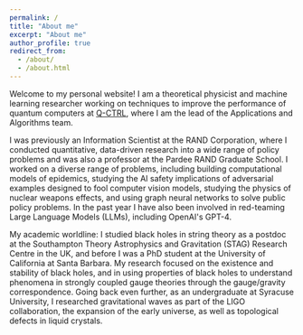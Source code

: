 ```yaml
---
permalink: /
title: "About me"
excerpt: "About me"
author_profile: true
redirect_from:
  - /about/
  - /about.html
---
```


Welcome to my personal website! I am a theoretical physicist and machine learning researcher working on techniques to improve the performance of quantum computers at [Q-CTRL](https://q-ctrl.com/), where I am the lead of the Applications and Algorithms team.

I was previously an Information Scientist at the RAND Corporation, where I conducted quantitative, data-driven research into a wide range of policy problems and was also a professor at the Pardee RAND Graduate School. I worked on a diverse range of problems, including building computational models of epidemics, studying the AI safety implications of adversarial examples designed to fool computer vision models, studying the physics of nuclear weapons effects, and using graph neural networks to solve public policy problems. In the past year I have also been involved in red-teaming Large Language Models (LLMs), including OpenAI's GPT-4.

My academic worldline: I studied black holes in string theory as a postdoc at the Southampton Theory Astrophysics and Gravitation (STAG) Research Centre in the UK, and before I was a PhD student at the University of California at Santa Barbara. My research focused on the existence and stability of black holes, and in using properties of black holes to understand phenomena in strongly coupled gauge theories through the gauge/gravity correspondence. Going back even further, as an undergraduate at Syracuse University, I researched gravitational waves as part of the LIGO collaboration, the expansion of the early universe, as well as topological defects in liquid crystals.
